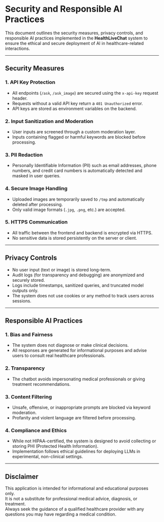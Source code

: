 # Security and Responsible AI Practices

This document outlines the security measures, privacy controls, and responsible AI practices implemented in the **HealthLiveChat** system to ensure the ethical and secure deployment of AI in healthcare-related interactions.

---

## Security Measures

### 1. API Key Protection
- All endpoints (`/ask`, `/ask_image`) are secured using the `x-api-key` request header.
- Requests without a valid API key return a `401 Unauthorized` error.
- API keys are stored as environment variables on the backend.

### 2. Input Sanitization and Moderation
- User inputs are screened through a custom moderation layer.
- Inputs containing flagged or harmful keywords are blocked before processing.

### 3. PII Redaction
- Personally Identifiable Information (PII) such as email addresses, phone numbers, and credit card numbers is automatically detected and masked in user queries.

### 4. Secure Image Handling
- Uploaded images are temporarily saved to `/tmp` and automatically deleted after processing.
- Only valid image formats (`.jpg`, `.png`, etc.) are accepted.

### 5. HTTPS Communication
- All traffic between the frontend and backend is encrypted via HTTPS.
- No sensitive data is stored persistently on the server or client.

---

## Privacy Controls

- No user input (text or image) is stored long-term.
- Audit logs (for transparency and debugging) are anonymized and securely stored.
- Logs include timestamps, sanitized queries, and truncated model outputs only.
- The system does not use cookies or any method to track users across sessions.

---

## Responsible AI Practices

### 1. Bias and Fairness
- The system does not diagnose or make clinical decisions.
- All responses are generated for informational purposes and advise users to consult real healthcare professionals.

### 2. Transparency
- The chatbot avoids impersonating medical professionals or giving treatment recommendations.

### 3. Content Filtering
- Unsafe, offensive, or inappropriate prompts are blocked via keyword moderation.
- Profanity and violent language are filtered before processing.

### 4. Compliance and Ethics
- While not HIPAA-certified, the system is designed to avoid collecting or storing PHI (Protected Health Information).
- Implementation follows ethical guidelines for deploying LLMs in experimental, non-clinical settings.

---

## Disclaimer

This application is intended for informational and educational purposes only.  
It is not a substitute for professional medical advice, diagnosis, or treatment.  
Always seek the guidance of a qualified healthcare provider with any questions you may have regarding a medical condition.

